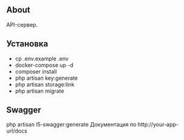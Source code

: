 ## About
API-сервер.

## Установка
- cp .env.example .env
- docker-compose up -d
- composer install
- php artisan key:generate
- php artisan storage:link
- php artisan migrate


## Swagger

php artisan l5-swagger:generate
Документация по http://your-app-url/docs

